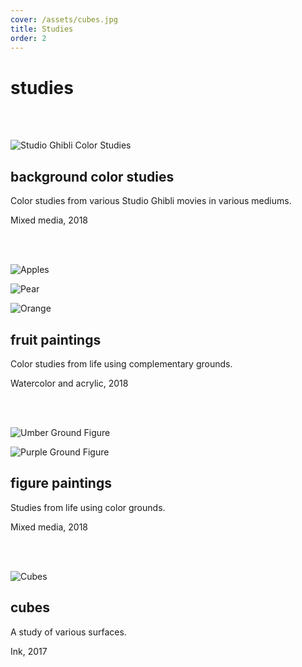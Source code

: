 ```yaml
---
cover: /assets/cubes.jpg
title: Studies
order: 2
---
```

# studies

<br>
<br>

![Studio Ghibli Color Studies](https://mir-cdn.behance.net/v1/rendition/project_modules/max_1200/c105e365726191.5afdd5ed23c13.jpg)

## background color studies

Color studies from various Studio Ghibli movies in various mediums.

Mixed media, 2018

<br>
<br>

![Apples](https://mir-cdn.behance.net/v1/rendition/project_modules/max_1200/0cbacc65726191.5afdd5ed22697.jpg)

![Pear](https://mir-cdn.behance.net/v1/rendition/project_modules/max_1200/de1caf65726191.5afdd5ed24468.jpg)

![Orange](https://mir-cdn.behance.net/v1/rendition/project_modules/max_1200/92721665726191.5b030be898c9a.jpg)

## fruit paintings

Color studies from life using complementary grounds.

Watercolor and acrylic, 2018

<br>

<br>

![Umber Ground Figure](https://mir-s3-cdn-cf.behance.net/project_modules/max_1200/666bba65726191.5afdd5ed235c4.jpg)

![Purple Ground Figure](https://mir-s3-cdn-cf.behance.net/project_modules/max_1200/5efe9865726191.5afdd5ed24089.jpg)

## figure paintings

Studies from life using color grounds.

Mixed media, 2018

<br>
<br>



![Cubes](https://78.media.tumblr.com/edb14350eb2c78676f8153e589ab1386/tumblr_p4kpmyivjn1tbsa22o1_1280.jpg)

## cubes

A study of various surfaces.

Ink, 2017
